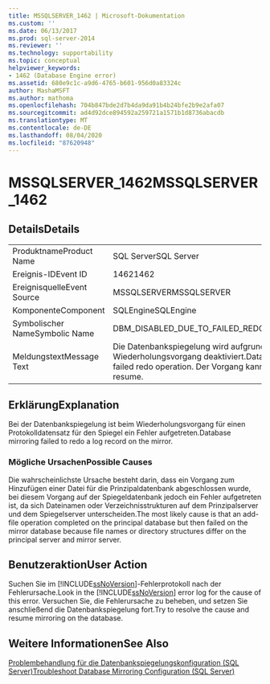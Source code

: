```yaml
---
title: MSSQLSERVER_1462 | Microsoft-Dokumentation
ms.custom: ''
ms.date: 06/13/2017
ms.prod: sql-server-2014
ms.reviewer: ''
ms.technology: supportability
ms.topic: conceptual
helpviewer_keywords:
- 1462 (Database Engine error)
ms.assetid: 680e9c1c-a9d6-4765-b601-956d0a83324c
author: MashaMSFT
ms.author: mathoma
ms.openlocfilehash: 704b847bde2d7b4da9da91b4b24bfe2b9e2afa07
ms.sourcegitcommit: ad4d92dce894592a259721a1571b1d8736abacdb
ms.translationtype: MT
ms.contentlocale: de-DE
ms.lasthandoff: 08/04/2020
ms.locfileid: "87620948"
---
```

# <a name="mssqlserver_1462"></a><span data-ttu-id="86035-102">MSSQLSERVER_1462</span><span class="sxs-lookup"><span data-stu-id="86035-102">MSSQLSERVER_1462</span></span>
    
## <a name="details"></a><span data-ttu-id="86035-103">Details</span><span class="sxs-lookup"><span data-stu-id="86035-103">Details</span></span>  
  
|||  
|-|-|  
|<span data-ttu-id="86035-104">Produktname</span><span class="sxs-lookup"><span data-stu-id="86035-104">Product Name</span></span>|<span data-ttu-id="86035-105">SQL Server</span><span class="sxs-lookup"><span data-stu-id="86035-105">SQL Server</span></span>|  
|<span data-ttu-id="86035-106">Ereignis-ID</span><span class="sxs-lookup"><span data-stu-id="86035-106">Event ID</span></span>|<span data-ttu-id="86035-107">1462</span><span class="sxs-lookup"><span data-stu-id="86035-107">1462</span></span>|  
|<span data-ttu-id="86035-108">Ereignisquelle</span><span class="sxs-lookup"><span data-stu-id="86035-108">Event Source</span></span>|<span data-ttu-id="86035-109">MSSQLSERVER</span><span class="sxs-lookup"><span data-stu-id="86035-109">MSSQLSERVER</span></span>|  
|<span data-ttu-id="86035-110">Komponente</span><span class="sxs-lookup"><span data-stu-id="86035-110">Component</span></span>|<span data-ttu-id="86035-111">SQLEngine</span><span class="sxs-lookup"><span data-stu-id="86035-111">SQLEngine</span></span>|  
|<span data-ttu-id="86035-112">Symbolischer Name</span><span class="sxs-lookup"><span data-stu-id="86035-112">Symbolic Name</span></span>|<span data-ttu-id="86035-113">DBM_DISABLED_DUE_TO_FAILED_REDO</span><span class="sxs-lookup"><span data-stu-id="86035-113">DBM_DISABLED_DUE_TO_FAILED_REDO</span></span>|  
|<span data-ttu-id="86035-114">Meldungstext</span><span class="sxs-lookup"><span data-stu-id="86035-114">Message Text</span></span>|<span data-ttu-id="86035-115">Die Datenbankspiegelung wird aufgrund eines Fehlers beim Wiederholungsvorgang deaktiviert.</span><span class="sxs-lookup"><span data-stu-id="86035-115">Database mirroring is disabled due to a failed redo operation.</span></span> <span data-ttu-id="86035-116">Der Vorgang kann nicht fortgesetzt werden.</span><span class="sxs-lookup"><span data-stu-id="86035-116">Unable to resume.</span></span>|  
  
## <a name="explanation"></a><span data-ttu-id="86035-117">Erklärung</span><span class="sxs-lookup"><span data-stu-id="86035-117">Explanation</span></span>  
 <span data-ttu-id="86035-118">Bei der Datenbankspiegelung ist beim Wiederholungsvorgang für einen Protokolldatensatz für den Spiegel ein Fehler aufgetreten.</span><span class="sxs-lookup"><span data-stu-id="86035-118">Database mirroring failed to redo a log record on the mirror.</span></span>  
  
### <a name="possible-causes"></a><span data-ttu-id="86035-119">Mögliche Ursachen</span><span class="sxs-lookup"><span data-stu-id="86035-119">Possible Causes</span></span>  
 <span data-ttu-id="86035-120">Die wahrscheinlichste Ursache besteht darin, dass ein Vorgang zum Hinzufügen einer Datei für die Prinzipaldatenbank abgeschlossen wurde, bei diesem Vorgang auf der Spiegeldatenbank jedoch ein Fehler aufgetreten ist, da sich Dateinamen oder Verzeichnisstrukturen auf dem Prinzipalserver und dem Spiegelserver unterscheiden.</span><span class="sxs-lookup"><span data-stu-id="86035-120">The most likely cause is that an add-file operation completed on the principal database but then failed on the mirror database because file names or directory structures differ on the principal server and mirror server.</span></span>  
  
## <a name="user-action"></a><span data-ttu-id="86035-121">Benutzeraktion</span><span class="sxs-lookup"><span data-stu-id="86035-121">User Action</span></span>  
 <span data-ttu-id="86035-122">Suchen Sie im [!INCLUDE[ssNoVersion](../../includes/ssnoversion-md.md)]-Fehlerprotokoll nach der Fehlerursache.</span><span class="sxs-lookup"><span data-stu-id="86035-122">Look in the [!INCLUDE[ssNoVersion](../../includes/ssnoversion-md.md)] error log for the cause of this error.</span></span> <span data-ttu-id="86035-123">Versuchen Sie, die Fehlerursache zu beheben, und setzen Sie anschließend die Datenbankspiegelung fort.</span><span class="sxs-lookup"><span data-stu-id="86035-123">Try to resolve the cause and resume mirroring on the database.</span></span>  
  
## <a name="see-also"></a><span data-ttu-id="86035-124">Weitere Informationen</span><span class="sxs-lookup"><span data-stu-id="86035-124">See Also</span></span>  
 [<span data-ttu-id="86035-125">Problembehandlung für die Datenbankspiegelungskonfiguration &#40;SQL Server&#41;</span><span class="sxs-lookup"><span data-stu-id="86035-125">Troubleshoot Database Mirroring Configuration &#40;SQL Server&#41;</span></span>](../../database-engine/database-mirroring/troubleshoot-database-mirroring-configuration-sql-server.md)  
  
  
